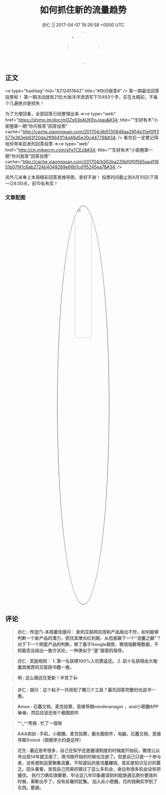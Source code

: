 <h1 align="center">如何抓住新的流量趋势</h1>




<p align="center">
    <a>亦仁 || 2017-04-07 19:26:58 &#43;0000 UTC</a>
</p>

<div align="center">
    <img src="https://images.zsxq.com/Fn3NQqCN8nuGF86yZPXSbEsl0mb3?e=1590940799&amp;token=kIxbL07-8jAj8w1n4s9zv64FuZZNEATmlU_Vm6zD:pfbNc8W3hS0oYG_hyXXh_rHMHuc=" width="100" height="100" style="border:1px solid;border-radius:50%; color:#ffffff"/>
</div>




## 正文

<div>
&lt;e type=&#34;hashtag&#34; hid=&#34;8212451842&#34; title=&#34;#你问我答#&#34; /&gt;  第一期最佳回答投票啦！
第一期活动就有21位大咖洋洋洒洒写下15493个字，实在太精彩，不看个几遍绝对是损失！

为了方便回看，全部回答已经整理出来            =&gt;&lt;e type=&#34;web&#34; href=&#34;https://shimo.im/doc/mDZs63pAUKEpJgau&#34; title=&#34;“生财有术”小密圈第一期”你问我答&#34;回答投票&#34; cache=&#34;http://cache.xiaomiquan.com/201704/db5130846aa2954e31ef0ff3577e363eb93f20da2ff8641f14d48d5e30c44779&#34; /&gt;
看完后一定要记得给你带来启发的回答投票     =&gt;&lt;e type=&#34;web&#34; href=&#34;http://cn.mikecrm.com/sFeTCEz&#34; title=&#34;“生财有术”小密圈第一期”你问我答&#34;回答投票&#34; cache=&#34;http://cache.xiaomiquan.com/201704/b562ba235bf0f0f565aad11651b07f41c6ab2724b4049289e66b1cd1f5245ea7&#34; /&gt;

另外几米奉上本周精彩回答思维导图，拿好不谢！
投票时间截止到4月10日(下周一)24:00点，前10名有奖！
</div>

### 文章配图

<div class="image" align="center">

<img src="https://images.zsxq.com/FkTXwxjrTO7Hbi7zHG6A4SIHqIJQ?imageMogr2/auto-orient/thumbnail/800x/format/jpg/blur/1x0/quality/75&amp;e=1590940799&amp;token=kIxbL07-8jAj8w1n4s9zv64FuZZNEATmlU_Vm6zD:8NPE5MCCJWjttgm_kNTLqRO1XEg=" width="33%" height="33%" style="border:1px solid;border-radius:50%; color:#3c3f41"/>

</div>


## 评论

<div align="left">
<div>

<blockquote >
<span> <strong>亦仁 : 传送门-本周最佳提问：
新的互联网应用和产品层出不穷，如何能够判断一个新产品的潜力，抓住其增长红利期，从而紧跟下一个“流量之颠”？对于下一个明星产品的判断，除了基于Google趋势、微信指数等数据，不知能否总结出一套方法论，一种类似于“道”层面的指导。 </strong></span>
</blockquote>

<blockquote >
<span> <strong>亦仁 : 奖励规则：
1. 第一名获得100%入坑费返还。
2. 前十名获得由大咖嘉宾推荐的互联网书籍一套。 </strong></span>
</blockquote>

<blockquote >
<span> <strong>明 : 这么晚还在更新！辛苦了👍 </strong></span>
</blockquote>

<blockquote >
<span> <strong>亦仁 : 提问：这个帖子一共用到了哪几个工具？最先回答完整的也送书一套。 </strong></span>
</blockquote>

<blockquote >
<span> <strong>Amos : 石墨文档，麦克投票，思维导图mindmanager ，and小密圈APP 😁😁，然后应该还有个截图软件 </strong></span>
</blockquote>

<blockquote >
<span> <strong>*^_^*秀燕 : 忙了一宿呀 </strong></span>
</blockquote>

<blockquote >
<span> <strong>AAA奕初 : 手机，小密圈，麦克投票，截长图软件，电脑，石墨文档，思维导图Xmind（按顺序大约是这样） </strong></span>
</blockquote>

<blockquote >
<span> <strong>花生 : 最近思考很多，自己在知乎还是邀请制度的时候就开始玩，微信公众号出现14年就注册了，简书刚开始的时候也注册了。但是自己只是一个参与者，没有想到运营聚集流量，不知道玩的是流量赚钱，其实是知识见识的匮乏。回头看看，发现自己完美的错过了这么多机会，身边有很多机会没有把握住。 执行力确实很重要，毕业这几年印象最深刻的就是遇见房价要涨的时候，果断出手了，没有丝毫的犹豫。 加入此小密圈，花的钱确实学到了东西。感谢。 </strong></span>
</blockquote>

</div>
</div>
